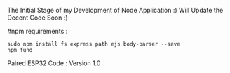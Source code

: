 The Initial Stage of my Development of Node Application :)
Will Update the Decent Code Soon :)

#npm requirements :
```
sudo npm install fs express path ejs body-parser --save
npm fund
```

Paired ESP32 Code : Version 1.0